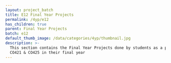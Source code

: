 ```yaml
---
layout: project_batch
title: E12 Final Year Projects
permalink: /4yp/e12
has_children: true
parent: Final Year Projects
batch: e12
default_thumb_image: /data/categories/4yp/thumbnail.jpg
description: >-
  This section contains the Final Year Projects done by students as a part of
  CO421 & CO425 in their final year
---
```


